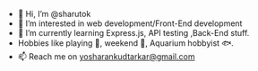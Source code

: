- 👋 Hi, I’m @sharutok
- 👀 I’m interested in web development/Front-End development
- 🌱 I’m currently learning Express.js, API testing ,Back-End stuff.
- Hobbies like playing 🎸, weekend 🚴, Aquarium hobbyist 🐟.
- 📫 Reach me on yosharankudtarkar@gmail.com

<!---
sharutok/sharutok is a ✨ special ✨ repository because its `README.md` (this file) appears on your GitHub profile.
You can click the Preview link to take a look at your changes.
--->
